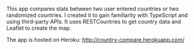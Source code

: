 This app compares stats between two user entered countries or two randomized countries. I created it to gain familiarity with TypeScript and using third-party APIs. It uses RESTCountries to get country data and Leaflet to create the map.

The app is hosted on Heroku: http://country-compare.herokuapp.com/
